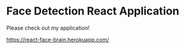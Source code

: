 # Face Detection React Application

Please check out my application!

https://react-face-brain.herokuapp.com/